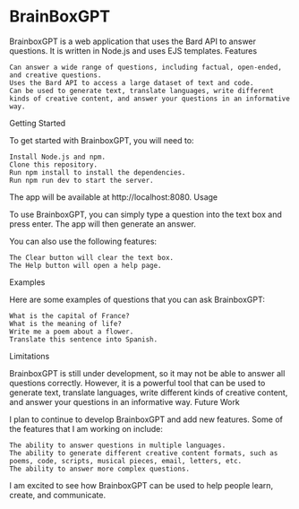 # BrainBoxGPT

BrainboxGPT is a web application that uses the Bard API to answer questions. It is written in Node.js and uses EJS templates.
Features

    Can answer a wide range of questions, including factual, open-ended, and creative questions.
    Uses the Bard API to access a large dataset of text and code.
    Can be used to generate text, translate languages, write different kinds of creative content, and answer your questions in an informative way.

Getting Started

To get started with BrainboxGPT, you will need to:

    Install Node.js and npm.
    Clone this repository.
    Run npm install to install the dependencies.
    Run npm run dev to start the server.

The app will be available at http://localhost:8080.
Usage

To use BrainboxGPT, you can simply type a question into the text box and press enter. The app will then generate an answer.

You can also use the following features:

    The Clear button will clear the text box.
    The Help button will open a help page.

Examples

Here are some examples of questions that you can ask BrainboxGPT:

    What is the capital of France?
    What is the meaning of life?
    Write me a poem about a flower.
    Translate this sentence into Spanish.

Limitations

BrainboxGPT is still under development, so it may not be able to answer all questions correctly. However, it is a powerful tool that can be used to generate text, translate languages, write different kinds of creative content, and answer your questions in an informative way.
Future Work

I plan to continue to develop BrainboxGPT and add new features. Some of the features that I am working on include:

    The ability to answer questions in multiple languages.
    The ability to generate different creative content formats, such as poems, code, scripts, musical pieces, email, letters, etc.
    The ability to answer more complex questions.

I am excited to see how BrainboxGPT can be used to help people learn, create, and communicate.
